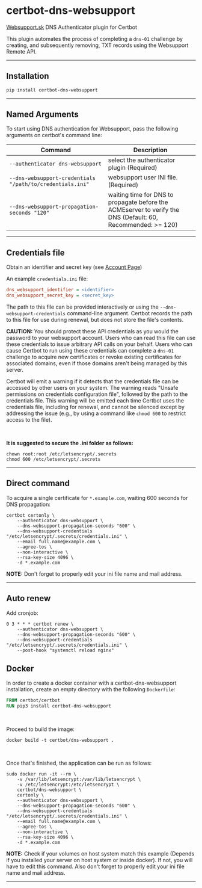 # certbot-dns-websupport

[Websupport.sk](https://www.websupport.sk) DNS Authenticator plugin for Certbot

This plugin automates the process of completing a `dns-01` challenge by
creating, and subsequently removing, TXT records using the Websupport Remote API.

---

## Installation

```bash
pip install certbot-dns-websupport
```

---

## Named Arguments

To start using DNS authentication for Websupport, pass the following arguments on
certbot's command line:

| Command                                                   | Description                                                                                                  |
| --------------------------------------------------------- | ------------------------------------------------------------------------------------------------------------ |
| `--authenticator dns-websupport`                          | select the authenticator plugin (Required)                                                                   |
| `--dns-websupport-credentials "/path/to/credentials.ini"` | websupport user INI file. (Required)                                                                         |
| `--dns-websupport-propagation-seconds "120"`              | waiting time for DNS to propagate before the ACMEserver to verify the DNS (Default: 60, Recommended: >= 120) |

---

## Credentials file

Obtain an identifier and secret key (see [Account Page](https://admin.websupport.sk/sk/auth/apiKey))

An example `credentials.ini` file:

```ini
dns_websupport_identifier = <identifier>
dns_websupport_secret_key = <secret_key>
```

The path to this file can be provided interactively or using the
`--dns-websupport-credentials` command-line argument. Certbot
records the path to this file for use during renewal, but does not store the
file's contents.

**CAUTION:** You should protect these API credentials as you would the
password to your websupport account. Users who can read this file can use these
credentials to issue arbitrary API calls on your behalf. Users who can cause
Certbot to run using these credentials can complete a `dns-01` challenge to
acquire new certificates or revoke existing certificates for associated
domains, even if those domains aren't being managed by this server.

Certbot will emit a warning if it detects that the credentials file can be
accessed by other users on your system. The warning reads "Unsafe permissions
on credentials configuration file", followed by the path to the credentials
file. This warning will be emitted each time Certbot uses the credentials file,
including for renewal, and cannot be silenced except by addressing the issue
(e.g., by using a command like `chmod 600` to restrict access to the file).

<br>

**It is suggested to secure the .ini folder as follows:**

```commandline
chown root:root /etc/letsencrypt/.secrets
chmod 600 /etc/letsencrypt/.secrets
```

---

## Direct command

To acquire a single certificate for `*.example.com`, waiting 600 seconds for DNS propagation:

```commandline
certbot certonly \
    --authenticator dns-websupport \
    --dns-websupport-propagation-seconds "600" \
    --dns-websupport-credentials "/etc/letsencrypt/.secrets/credentials.ini" \
    --email full.name@example.com \
    --agree-tos \
    --non-interactive \
    --rsa-key-size 4096 \
    -d *.example.com
```

**NOTE:** Don't forget to properly edit your ini file name and mail address.

---

## Auto renew

Add cronjob:

```commandline
0 3 * * * certbot renew \
    --authenticator dns-websupport \
    --dns-websupport-propagation-seconds "600" \
    --dns-websupport-credentials "/etc/letsencrypt/.secrets/credentials.ini" \
    --post-hook "systemctl reload nginx"
```

## Docker

In order to create a docker container with a certbot-dns-websupport installation,
create an empty directory with the following `Dockerfile`:

```dockerfile
FROM certbot/certbot
RUN pip3 install certbot-dns-websupport
```

<br>

Proceed to build the image:

```commandline
docker build -t certbot/dns-websupport .
```

<br>

Once that's finished, the application can be run as follows:

```commandline
sudo docker run -it --rm \
    -v /var/lib/letsencrypt:/var/lib/letsencrypt \
    -v /etc/letsencrypt:/etc/letsencrypt \
    certbot/dns-websupport \
    certonly \
    --authenticator dns-websupport \
    --dns-websupport-propagation-seconds "600" \
    --dns-websupport-credentials "/etc/letsencrypt/.secrets/credentials.ini" \
    --email full.name@example.com \
    --agree-tos \
    --non-interactive \
    --rsa-key-size 4096 \
    -d *.example.com
```

**NOTE:** Check if your volumes on host system match this example (Depends if you installed your server on host system or inside docker). If not, you will have to edit this command. Also don't forget to properly edit your ini file name and mail address.

---
